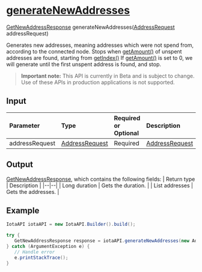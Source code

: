 
# [generateNewAddresses](https://github.com/iotaledger/iota-java/blob/master/jota/src/main/java/org/iota/jota/IotaAPI.java#L59)
 [GetNewAddressResponse](https://github.com/iotaledger/iota-java/blob/master/jota/src/main/java/org/iota/jota/dto/response/GetNewAddressResponse.java) generateNewAddresses([AddressRequest](https://github.com/iotaledger/iota-java/blob/master/jota/src/main/java/org/iota/jota/builder/AddressRequest.java) addressRequest)

Generates new addresses, meaning addresses which were not spend from, according to the connected node. Stops when [getAmount()](https://github.com/iotaledger/iota-java/blob/master/jota/src/main/java/org/iota/jota/builder/AddressRequest.java#L104) of unspent addresses are found, starting from [getIndex()](https://github.com/iotaledger/iota-java/blob/master/jota/src/main/java/org/iota/jota/builder/AddressRequest.java#L96) If [getAmount()](https://github.com/iotaledger/iota-java/blob/master/jota/src/main/java/org/iota/jota/builder/AddressRequest.java#L104) is set to 0, we will generate until the first unspent address is found, and stop.
> **Important note:** This API is currently in Beta and is subject to change. Use of these APIs in production applications is not supported.

## Input
| Parameter       | Type | Required or Optional | Description |
|:---------------|:--------|:--------| :--------|
| addressRequest | [AddressRequest](https://github.com/iotaledger/iota-java/blob/master/jota/src/main/java/org/iota/jota/builder/AddressRequest.java) | Required | [AddressRequest](https://github.com/iotaledger/iota-java/blob/master/jota/src/main/java/org/iota/jota/builder/AddressRequest.java) |
    
## Output
[GetNewAddressResponse](https://github.com/iotaledger/iota-java/blob/master/jota/src/main/java/org/iota/jota/dto/response/GetNewAddressResponse.java), which contains the following fields:
| Return type | Description |
|--|--|
| Long duration | Gets the duration. |
| List<String> addresses | Gets the addresses. |



 ## Example
 
 ```Java
 IotaAPI iotaAPI = new IotaAPI.Builder().build();

try { 
    GetNewAddressResponse response = iotaAPI.generateNewAddresses(new AddressRequest.Builder().amount(5).checksum(true).build());
} catch (ArgumentException e) { 
    // Handle error
    e.printStackTrace(); 
}
 ```
